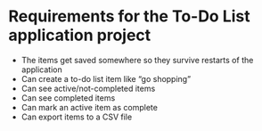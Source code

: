 # Requirements for the To-Do List application project

* The items get saved somewhere so they survive restarts of the application
* Can create a to-do list item like “go shopping”
* Can see active/not-completed items
* Can see completed items
* Can mark an active item as complete
* Can export items to a CSV file

